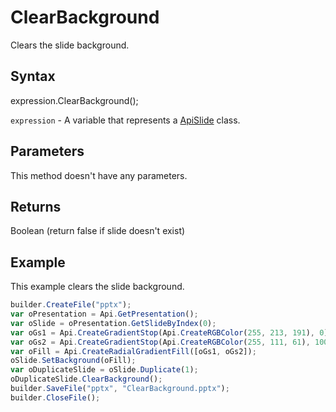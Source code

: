 # ClearBackground

Clears the slide background.

## Syntax

expression.ClearBackground();

`expression` - A variable that represents a [ApiSlide](../ApiSlide.md) class.

## Parameters

This method doesn't have any parameters.

## Returns

Boolean (return false if slide doesn't exist)

## Example

This example clears the slide background.

```javascript
builder.CreateFile("pptx");
var oPresentation = Api.GetPresentation();
var oSlide = oPresentation.GetSlideByIndex(0);
var oGs1 = Api.CreateGradientStop(Api.CreateRGBColor(255, 213, 191), 0);
var oGs2 = Api.CreateGradientStop(Api.CreateRGBColor(255, 111, 61), 100000);
var oFill = Api.CreateRadialGradientFill([oGs1, oGs2]);
oSlide.SetBackground(oFill);
var oDuplicateSlide = oSlide.Duplicate(1);
oDuplicateSlide.ClearBackground();
builder.SaveFile("pptx", "ClearBackground.pptx");
builder.CloseFile();
```